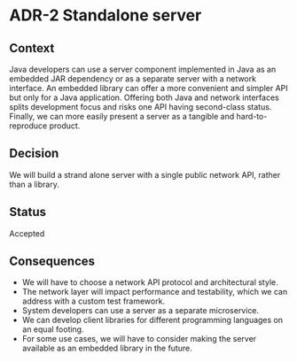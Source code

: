 # ADR-2 Standalone server

## Context

Java developers can use a server component implemented in Java as an embedded JAR dependency or as a separate server with a network interface.
An embedded library can offer a more convenient and simpler API but only for a Java application.
Offering both Java and network interfaces splits development focus and risks one API having second-class status.
Finally, we can more easily present a server as a tangible and hard-to-reproduce product.

## Decision

We will build a strand alone server with a single public network API, rather than a library.

## Status

Accepted

## Consequences

* We will have to choose a network API protocol and architectural style.
* The network layer will impact performance and testability, which we can address with a custom test framework.
* System developers can use a server as a separate microservice.
* We can develop client libraries for different programming languages on an equal footing.
* For some use cases, we will have to consider making the server available as an embedded library in the future.
